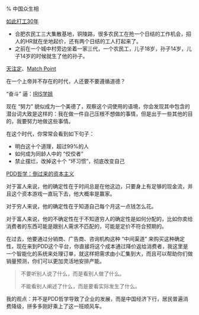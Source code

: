 % 中国众生相

[如此打工30年](https://chinadigitaltimes.net/chinese/703968.html)

- 合肥农民工三大集散基地，铜陵路，很多农民工在抢一个日结的工作机会，招人的HR就在坐地起价，还有两个日结的工人打起来了。
- 之前在一个城中村旁边坐着一家三代，一个农民工，儿子18岁，孙子14岁，儿子14岁的时候就生了他的孙子。

[天注定](https://www.youtube.com/watch?v=IxB8PhPIZ4E)、[Match Point](https://movie.douban.com/subject/1433577/)

在一个上帝并不存在的时代，人还要不要遵循道德？

“奋斗” 逼：[IRIS学姐](https://www.youtube.com/@Iris-mj4nr)

现在 “努力” 貌似成为一个美德了，观察这个词使用的语境，你会发现其中包含的潜台词大致是这样的：我在做一件自己压根不想做的事情，但是出于一些其他的目的，我要努力地做这些事情。

在这个时代，你常常会看到如下句子：

- 明白这十个道理，超过99%的人
- 如何成为同龄人中的 “佼佼者”
- 禁止摆烂，改掉这十个 “坏习惯”，彻底改变自己

[PDD哲学：倒过来的资本主义](https://xueqiu.com/8959246745/171747101)

对于富人来说，他的确定性在于时间总是在他这边，只要身上有足够的现金流，并且这个资本游戏一直玩下去，他大概率是赢家。

对于穷人来说，他的确定性在于知道自己每个月这一点钱怎么花。

对于富人来说，他的不确定性在于不知道穷人的确定性是如何分配的，比如你卖给消费者的东西可能是跟别人需求不匹配的，可能是定价不符合预期的。

在过去，他要通过分销商、广告商、咨询机构这种 “中间渠道” 来购买这种确定性，现在来到PDD这个平台，你直接将这个成本通过降价返给消费者，我这里是一个智能化的系统来处理订单，就这样把需求由小汇集到大，而且可以帮助你们做销量预测，你们可以更加灵活地安排产能。

> 不要听别人说了什么，而是看别人做了什么。
>
> 不能看别人阐述了什么，而是要看实际发生了什么。

我的观点：并不是PDD哲学导致了企业的发展，而是中国经济下行，居民普遍消费降级，拼多多刚好乘上了这一班顺风车。
